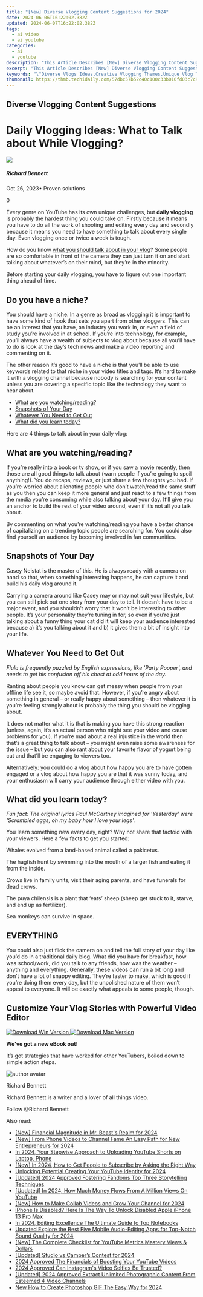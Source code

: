 ```yaml
---
title: "[New] Diverse Vlogging Content Suggestions for 2024"
date: 2024-06-06T16:22:02.382Z
updated: 2024-06-07T16:22:02.382Z
tags:
  - ai video
  - ai youtube
categories:
  - ai
  - youtube
description: "This Article Describes [New] Diverse Vlogging Content Suggestions for 2024"
excerpt: "This Article Describes [New] Diverse Vlogging Content Suggestions for 2024"
keywords: "\"Diverse Vlogs Ideas,Creative Vlogging Themes,Unique Vlog Topics,Varied Vlog Concepts,Eclectic Video Content,Innovative Vlogging Tips,Multi-Genre Vlog Planning\""
thumbnail: https://thmb.techidaily.com/57dbc57b52c40c100c33b010fd03c7c914f04eea27a15b8c369fc3e51785f1d6.jpg
---
```


## Diverse Vlogging Content Suggestions

# Daily Vlogging Ideas: What to Talk about While Vlogging?

![](https://images.wondershare.com/filmora/article-images/richard-bennett.jpg)

##### Richard Bennett

 Oct 26, 2023• Proven solutions

[0](#commentsBoxSeoTemplate)

Every genre on YouTube has its own unique challenges, but **daily vlogging** is probably the hardest thing you could take on. Firstly because it means you have to do all the work of shooting and editing every day and secondly because it means you need to have something to talk about every single day. Even vlogging once or twice a week is tough.

How do you know [what you should talk about in your vlog](https://tools.techidaily.com/wondershare/filmora/download/)? Some people are so comfortable in front of the camera they can just turn it on and start talking about whatever’s on their mind, but they’re in the minority.

Before starting your daily vlogging, you have to figure out one important thing ahead of time.

## Do you have a niche?

  You should have a niche. In a genre as broad as vlogging it is important to have some kind of hook that sets you apart from other vloggers. This can be an interest that you have, an industry you work in, or even a field of study you’re involved in at school. If you’re into technology, for example, you’ll always have a wealth of subjects to vlog about because all you’ll have to do is look at the day’s tech news and make a video reporting and commenting on it.

The other reason it’s good to have a niche is that you’ll be able to use keywords related to that niche in your video titles and tags. It’s hard to make it with a vlogging channel because nobody is searching for your content unless you are covering a specific topic like the technology they want to hear about.

* [What are you watching/reading?](#watching)
* [Snapshots of Your Day](#snapshots)
* [Whatever You Need to Get Out](#get-out)
* [What did you learn today?](#learn)

Here are 4 things to talk about in your daily vlog:

## What are you watching/reading?

 If you’re really into a book or tv show, or if you saw a movie recently, then those are all good things to talk about (warn people if you’re going to spoil anything!). You do recaps, reviews, or just share a few thoughts you had. If you’re worried about alienating people who don’t watch/read the same stuff as you then you can keep it more general and just react to a few things from the media you’re consuming while also talking about your day. It’ll give you an anchor to build the rest of your video around, even if it’s not all you talk about.

By commenting on what you’re watching/reading you have a better chance of capitalizing on a trending topic people are searching for. You could also find yourself an audience by becoming involved in fan communities.

## Snapshots of Your Day

 Casey Neistat is the master of this. He is always ready with a camera on hand so that, when something interesting happens, he can capture it and build his daily vlog around it.

Carrying a camera around like Casey may or may not suit your lifestyle, but you can still pick out one story from your day to tell. It doesn’t have to be a major event, and you shouldn’t worry that it won’t be interesting to other people. It’s your personality they’re tuning in for, so even if you’re just talking about a funny thing your cat did it will keep your audience interested because a) it’s you talking about it and b) it gives them a bit of insight into your life.

## Whatever You Need to Get Out

_Flula is frequently puzzled by English expressions, like 'Party Pooper', and needs to get his confusion off his chest at odd hours of the day._

 Ranting about people you know can get messy when people from your offline life see it, so maybe avoid that. However, if you’re angry about something in general – or really happy about something – then whatever it is you’re feeling strongly about is probably the thing you should be vlogging about.

It does not matter what it is that is making you have this strong reaction (unless, again, it’s an actual person who might see your video and cause problems for you). If you’re mad about a real injustice in the world then that’s a great thing to talk about – you might even raise some awareness for the issue – but you can also rant about your favorite flavor of yogurt being cut and that’ll be engaging to viewers too.

Alternatively: you could do a vlog about how happy you are to have gotten engaged or a vlog about how happy you are that it was sunny today, and your enthusiasm will carry your audience through either video with you.

## What did you learn today?

 _Fun fact: The original lyrics Paul McCartney imagined for 'Yesterday' were 'Scrambled eggs, oh my baby how I love your legs'._

 You learn something new every day, right? Why not share that factoid with your viewers. Here a few facts to get you started:

 Whales evolved from a land-based animal called a pakicetus.

The hagfish hunt by swimming into the mouth of a larger fish and eating it from the inside.

Crows live in family units, visit their aging parents, and have funerals for dead crows.

The puya chilensis is a plant that ‘eats’ sheep (sheep get stuck to it, starve, and end up as fertilizer).

Sea monkeys can survive in space.

## EVERYTHING

You could also just flick the camera on and tell the full story of your day like you’d do in a traditional daily blog. What did you have for breakfast, how was school/work, did you talk to any friends, how was the weather – anything and everything. Generally, these videos can run a bit long and don’t have a lot of snappy editing. They’re faster to make, which is good if you’re doing them every day, but the unpolished nature of them won’t appeal to everyone. It will be exactly what appeals to some people, though.

## Customize Your Vlog Stories with Powerful Video Editor

[![Download Win Version](https://images.wondershare.com/filmora/guide/download-btn-win.jpg) ](https://tools.techidaily.com/wondershare/filmora/download/) [![Download Mac Version](https://images.wondershare.com/filmora/guide/download-btn-mac.jpg) ](https://tools.techidaily.com/wondershare/filmora/download/)

**We’ve got a new eBook out!**

It’s got strategies that have worked for other YouTubers, boiled down to simple action steps.

![author avatar](https://images.wondershare.com/filmora/article-images/richard-bennett.jpg)

Richard Bennett

Richard Bennett is a writer and a lover of all things video.

Follow @Richard Bennett

<span class="atpl-alsoreadstyle">Also read:</span>
<div><ul>
<li><a href="https://eaxpv-info.techidaily.com/new-financial-magnitude-in-mr-beasts-realm-for-2024/"><u>[New] Financial Magnitude in Mr. Beast's Realm for 2024</u></a></li>
<li><a href="https://eaxpv-info.techidaily.com/new-from-phone-videos-to-channel-fame-an-easy-path-for-new-entrepreneurs-for-2024/"><u>[New] From Phone Videos to Channel Fame  An Easy Path for New Entrepreneurs for 2024</u></a></li>
<li><a href="https://eaxpv-info.techidaily.com/in-2024-your-stepwise-approach-to-uploading-youtube-shorts-on-laptop-phone/"><u>In 2024, Your Stepwise Approach to Uploading YouTube Shorts on Laptop, Phone</u></a></li>
<li><a href="https://eaxpv-info.techidaily.com/new-in-2024-how-to-get-people-to-subscribe-by-asking-the-right-way/"><u>[New] In 2024, How to Get People to Subscribe by Asking the Right Way</u></a></li>
<li><a href="https://eaxpv-info.techidaily.com/unlocking-potential-creating-your-youtube-identity-for-2024/"><u>Unlocking Potential  Creating Your YouTube Identity for 2024</u></a></li>
<li><a href="https://eaxpv-info.techidaily.com/updated-2024-approved-fostering-fandoms-top-three-storytelling-techniques/"><u>[Updated] 2024 Approved  Fostering Fandoms  Top Three Storytelling Techniques</u></a></li>
<li><a href="https://eaxpv-info.techidaily.com/updated-in-2024-how-much-money-flows-from-a-million-views-on-youtube/"><u>[Updated] In 2024, How Much Money Flows From A Million Views On YouTube</u></a></li>
<li><a href="https://eaxpv-info.techidaily.com/new-how-to-make-collab-videos-and-grow-your-channel-for-2024/"><u>[New] How to Make Collab Videos and Grow Your Channel for 2024</u></a></li>
<li><a href="https://ios-unlock.techidaily.com/iphone-is-disabled-here-is-the-way-to-unlock-disabled-apple-iphone-13-pro-max-by-drfone-ios/"><u>iPhone Is Disabled? Here Is The Way To Unlock Disabled Apple iPhone 13 Pro Max</u></a></li>
<li><a href="https://youtube-video-recordings.techidaily.com/in-2024-editing-excellence-the-ultimate-guide-to-top-notebooks/"><u>In 2024, Editing Excellence  The Ultimate Guide to Top Notebooks</u></a></li>
<li><a href="https://audio-shaping.techidaily.com/updated-explore-the-best-five-mobile-audio-editing-apps-for-top-notch-sound-quality-for-2024/"><u>Updated Explore the Best Five Mobile Audio-Editing Apps for Top-Notch Sound Quality for 2024</u></a></li>
<li><a href="https://facebook-record-videos.techidaily.com/new-the-complete-checklist-for-youtube-metrics-mastery-views-and-dollars/"><u>[New] The Complete Checklist for YouTube Metrics Mastery  Views & Dollars</u></a></li>
<li><a href="https://visual-screen-recording.techidaily.com/updated-studio-vs-campers-contest-for-2024/"><u>[Updated] Studio vs Camper’s Contest for 2024</u></a></li>
<li><a href="https://some-skills.techidaily.com/2024-approved-the-financials-of-boosting-your-youtube-videos/"><u>2024 Approved  The Financials of Boosting Your YouTube Videos</u></a></li>
<li><a href="https://instagram-clips.techidaily.com/2024-approved-can-instagrams-video-selfies-be-trusted/"><u>2024 Approved  Can Instagram's Video Selfies Be Trusted?</u></a></li>
<li><a href="https://facebook-record-videos.techidaily.com/updated-2024-approved-extract-unlimited-photographic-content-from-esteemed-4-video-channels/"><u>[Updated] 2024 Approved  Extract Unlimited Photographic Content From Esteemed 4 Video Channels</u></a></li>
<li><a href="https://ai-video-editing.techidaily.com/new-how-to-create-photoshop-gif-the-easy-way-for-2024/"><u>New How to Create Photoshop GIF The Easy Way for 2024</u></a></li>
</ul></div>

<ins class="adsbygoogle"
      style="display:block"
      data-ad-client="ca-pub-7571918770474297"
      data-ad-slot="8358498916"
      data-ad-format="auto"
      data-full-width-responsive="true"></ins>